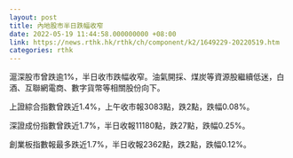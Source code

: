 ```yaml
---
layout: post
title: 內地股市半日跌幅收窄
date: 2022-05-19 11:44:58.000000000 +08:00
link: https://news.rthk.hk/rthk/ch/component/k2/1649229-20220519.htm
categories: rthk
---
```


滬深股市曾跌逾1%，半日收市跌幅收窄。油氣開採、煤炭等資源股繼續低迷，白酒、互聯網電商、數字貨幣等相關股份向下。

上證綜合指數曾跌近1.4%，上午收市報3083點，跌2點，跌幅0.08%。

深證成份指數曾跌近1.7%，半日收報11180點，跌27點，跌幅0.25%。

創業板指數報最多跌近1.7%，半日收報2362點，跌2點，跌幅0.12%。
